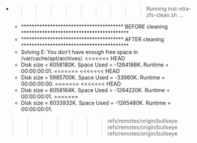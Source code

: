 * >>>>>>>>> Running inst-xtra-zfs-clean.sh ...
  * ***************************************  BEFORE cleaning  *****************************************
  * ***************************************  AFTER cleaning  *****************************************
  * Solving E: You don't have enough free space in /var/cache/apt/archives/.
<<<<<<< HEAD
  * Disk size = 6058180K. Space Used = -1264188K. Runtime = 00:00:00:01.
=======
<<<<<<< HEAD
  * Disk size = 5985700K. Space Used = -33960K. Runtime = 00:00:00:00.
=======
<<<<<<< HEAD
  * Disk size = 6058164K. Space Used = -1264220K. Runtime = 00:00:00:01.
=======
  * Disk size = 6033932K. Space Used = -1265480K. Runtime = 00:00:00:01.
>>>>>>> refs/remotes/origin/bullseye
>>>>>>> refs/remotes/origin/bullseye
>>>>>>> refs/remotes/origin/bullseye
